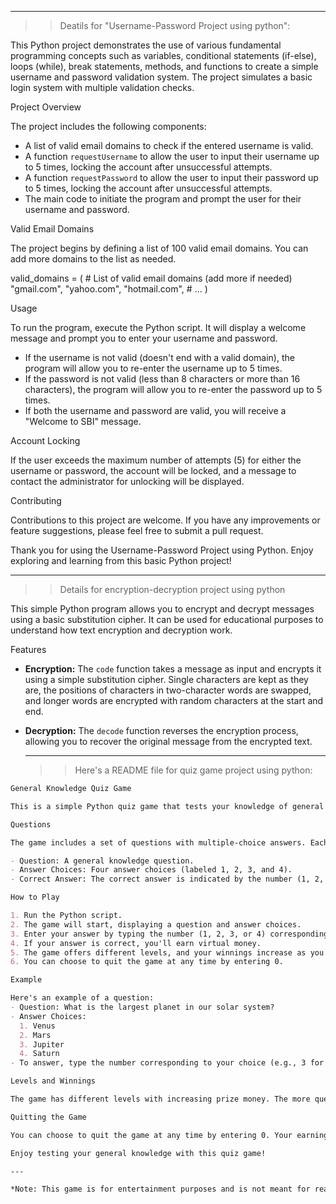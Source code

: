 ******************************************************************************************************************************************************************************************************************************************************************************
>>Deatils for "Username-Password Project using python":

This Python project demonstrates the use of various fundamental programming concepts such as variables, conditional statements (if-else), loops (while), break statements, methods, and functions to create a simple username and password validation system. The project simulates a basic login system with multiple validation checks.

Project Overview

The project includes the following components:

- A list of valid email domains to check if the entered username is valid.
- A function `requestUsername` to allow the user to input their username up to 5 times, locking the account after unsuccessful attempts.
- A function `requestPassword` to allow the user to input their password up to 5 times, locking the account after unsuccessful attempts.
- The main code to initiate the program and prompt the user for their username and password.

Valid Email Domains

The project begins by defining a list of 100 valid email domains. You can add more domains to the list as needed.

valid_domains = (
    # List of valid email domains (add more if needed)
    "gmail.com",
    "yahoo.com",
    "hotmail.com",
    # ...
)

Usage

To run the program, execute the Python script. It will display a welcome message and prompt you to enter your username and password.

- If the username is not valid (doesn't end with a valid domain), the program will allow you to re-enter the username up to 5 times.
- If the password is not valid (less than 8 characters or more than 16 characters), the program will allow you to re-enter the password up to 5 times.
- If both the username and password are valid, you will receive a "Welcome to SBI" message.

Account Locking

If the user exceeds the maximum number of attempts (5) for either the username or password, the account will be locked, and a message to contact the administrator for unlocking will be displayed.

Contributing

Contributions to this project are welcome. If you have any improvements or feature suggestions, please feel free to submit a pull request.


Thank you for using the Username-Password Project using Python. Enjoy exploring and learning from this basic Python project!
******************************************************************************************************************************************************************************************************************************************************************************
>> Details for encryption-decryption project using python

This simple Python program allows you to encrypt and decrypt messages using a basic substitution cipher. It can be used for educational purposes to understand how text encryption and decryption work.

Features

- **Encryption:** The `code` function takes a message as input and encrypts it using a simple substitution cipher. Single characters are kept as they are, the positions of characters in two-character words are swapped, and longer words are encrypted with random characters at the start and end.

- **Decryption:** The `decode` function reverses the encryption process, allowing you to recover the original message from the encrypted text.
  ****************************************************************************************************************************************************************************************************************************************************************************
  >>Here's a README file for quiz game project using python:

```markdown
General Knowledge Quiz Game

This is a simple Python quiz game that tests your knowledge of general facts and trivia. Players answer questions to win virtual money and see how much they can take home. The game includes questions from various categories, and it's a fun way to challenge your general knowledge.

Questions

The game includes a set of questions with multiple-choice answers. Each question is formatted as follows:

- Question: A general knowledge question.
- Answer Choices: Four answer choices (labeled 1, 2, 3, and 4).
- Correct Answer: The correct answer is indicated by the number (1, 2, 3, or 4).

How to Play

1. Run the Python script.
2. The game will start, displaying a question and answer choices.
3. Enter your answer by typing the number (1, 2, 3, or 4) corresponding to your choice.
4. If your answer is correct, you'll earn virtual money.
5. The game offers different levels, and your winnings increase as you progress.
6. You can choose to quit the game at any time by entering 0.

Example

Here's an example of a question:
- Question: What is the largest planet in our solar system?
- Answer Choices:
  1. Venus
  2. Mars
  3. Jupiter
  4. Saturn
- To answer, type the number corresponding to your choice (e.g., 3 for Jupiter).

Levels and Winnings

The game has different levels with increasing prize money. The more questions you answer correctly, the more money you can win. If you reach a certain level, your winnings will be locked in, and you'll take that amount home even if you answer a question incorrectly.

Quitting the Game

You can choose to quit the game at any time by entering 0. Your earnings at that point will be your final prize.

Enjoy testing your general knowledge with this quiz game!

---

*Note: This game is for entertainment purposes and is not meant for real monetary transactions.*
```

